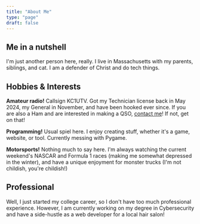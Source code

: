 ```yaml
---
title: "About Me"
type: "page"
draft: false
---
```


## Me in a nutshell

I'm just another person here, really. I live in Massachusetts with my parents, siblings, and cat. I am a defender of Christ and do tech things.

## Hobbies & Interests

**Amateur radio!** Callsign KC1UTV. Got my Technician license back in May 2024, my General in November, and have been hooked ever since. If you are also a Ham and are interested in making a QSO, [contact me](/contact)! If not, get on that!

**Programming!** Usual spiel here. I enjoy creating stuff, whether it's a game, website, or tool. Currently messing with Pygame.

**Motorsports!** Nothing much to say here. I'm always watching the current weekend's NASCAR and Formula 1 races (making me somewhat depressed in the winter), and have a unique enjoyment for monster trucks (I'm not childish, you're childish!)

## Professional

Well, I just started my college career, so I don't have too much professional experience. However, I am currently working on my degree in Cybersecurity and have a side-hustle as a web developer for a local hair salon!